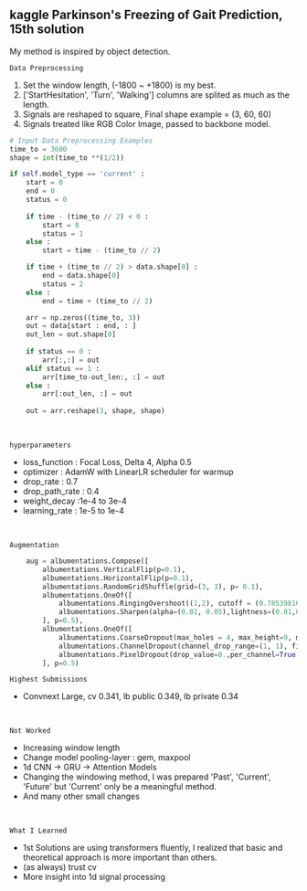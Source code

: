 ## kaggle Parkinson's Freezing of Gait Prediction, 15th solution


My method is inspired by object detection.
</br>

`Data Preprocessing`
1. Set the window length, (-1800 ~ +1800) is my best. </br>
2. ['StartHesitation', 'Turn', 'Walking'] columns are splited as much as the length.</br>
3. Signals are reshaped to square, Final shape example = (3, 60, 60) </br>
4. Signals treated like RGB Color Image, passed to backbone model.

```python
# Input Data Preprocessing Examples
time_to = 3600
shape = int(time_to **(1/2))

if self.model_type == 'current' :
    start = 0
    end = 0
    status = 0
    
    if time - (time_to // 2) < 0 :
        start = 0
        status = 1
    else :
        start = time - (time_to // 2)

    if time + (time_to // 2) > data.shape[0] :
        end = data.shape[0]
        status = 2
    else :
        end = time + (time_to // 2)

    arr = np.zeros((time_to, 3))
    out = data[start : end, : ]
    out_len = out.shape[0]
    
    if status == 0 :
        arr[:,:] = out
    elif status == 1 :
        arr[time_to-out_len:, :] = out
    else :
        arr[:out_len, :] = out
        
    out = arr.reshape(3, shape, shape)
```

</br>

`hyperparameters`

* loss_function : Focal Loss, Delta 4, Alpha 0.5</br>
* optimizer : AdamW with LinearLR scheduler for warmup</br>
* drop_rate : 0.7</br>
* drop_path_rate : 0.4</br>
* weight_decay :1e-4 to 3e-4</br>
* learning_rate : 1e-5 to 1e-4</br>
</br>

`Augmentation`
```python
    aug = albumentations.Compose([
        albumentations.VerticalFlip(p=0.1),
        albumentations.HorizontalFlip(p=0.1),
        albumentations.RandomGridShuffle(grid=(3, 3), p= 0.1),
        albumentations.OneOf([
            albumentations.RingingOvershoot((1,2), cutoff = (0.7853981633974483, 1.207963267948966),p=0.1),
            albumentations.Sharpen(alpha=(0.01, 0.05),lightness=(0.01,0.05),p=0.1),
        ], p=0.5),  
        albumentations.OneOf([
            albumentations.CoarseDropout(max_holes = 4, max_height=9, max_width = 9, p=0.1),
            albumentations.ChannelDropout(channel_drop_range=(1, 1), fill_value = 0., p=0.1),
            albumentations.PixelDropout(drop_value=0.,per_channel=True, p = 0.1),
        ], p=0.5)
```

`Highest Submissions`
* Convnext Large, cv 0.341, lb public 0.349, lb private 0.34 
</br>

`Not Worked`
* Increasing window length
* Change model pooling-layer : gem, maxpool
* 1d CNN -> GRU -> Attention Models
* Changing the windowing method, I was prepared 'Past', 'Current', 'Future' but 'Current' only be a meaningful method.
* And many other small changes
</br>

`What I Learned`
* 1st Solutions are using transformers fluently, I realized that basic and theoretical approach is more important than others.
* (as always) trust cv
* More insight into 1d signal processing
</br>
